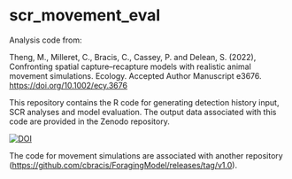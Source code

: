 # scr_movement_eval
Analysis code from: 

Theng, M., Milleret, C., Bracis, C., Cassey, P. and Delean, S. (2022), Confronting spatial capture–recapture models with realistic animal movement simulations. Ecology. Accepted Author Manuscript e3676. https://doi.org/10.1002/ecy.3676

This repository contains the R code for generating detection history input, SCR analyses and model evaluation. The output data associated with this code are provided in the Zenodo repository. 

<a href="https://doi.org/10.5281/zenodo.5209568"><img src="https://zenodo.org/badge/DOI/10.5281/zenodo.5209568.svg" alt="DOI"></a>

The code for movement simulations are associated with another repository (https://github.com/cbracis/ForagingModel/releases/tag/v1.0).
